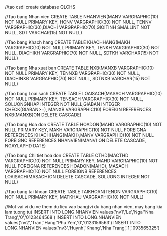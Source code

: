 //tao csdl
create database QLCHS

//Tao bang Nhan vien
CREATE TABLE NHANVIEN(MANV VARGRAPHIC(10) NOT NULL PRIMARY KEY, HONV VARGRAPHIC(30) NOT NULL, TENNV VARGRAPHIC(30),DIACHI VARGRAPHIC(70),GIOITINH SMALLINT NOT NULL, SDT VARCHAR(15) NOT NULL)

//Tao bang Khach hang
CREATE TABLE KHACHHANG(MAKH VARGRAPHIC(10) NOT NULL PRIMARY KEY, TENKH VARGRAPHIC(30) NOT NULL, DIACHIKH VARGRAPHIC(70) NOT NULL, SDTKH VARCHAR(15) NOT NULL)

//Tao bang Nha xuat ban
CREATE TABLE NXB(MANXB VARGRAPHIC(10) NOT NULL PRIMARY KEY, TENNXB VARGRAPHIC(30) NOT NULL, DIACHINXB VARGRAPHIC(70) NOT NULL, SDTNXB VARCHAR(15) NOT NULL)

//Tao bang Loai sach
CREATE TABLE LOAISACH(MASACH VARGRAPHIC(10) NOT NULL PRIMARY KEY, TENSACH VARGRAPHIC(30) NOT NULL, SOLUONGNHAP INTEGER NOT NULL,GIABAN INTEGER CHECK(GIABAN>=), MANXB VARGRAPHIC(10) FOREIGN REFERENCES NXB(MANXB)ON DELETE CASCADE)

//Tao bang Hoa don
CREATE TABLE HOADON(MAHD VARGRAPHIC(10) NOT NULL PRIMARY KEY, MAKH VARGRAPHIC(10) NOT NULL FOREIGNA REFERENCES KHACHHANG(MAKH),MANV VARGRAPHIC(10) NOT NULL FOREIGNC REFERENCES NHANVIEN(MANV) ON DELETE CASCADE, NGAYLAPHD DATE)

//Tao bang Chi tiet hoa don
CREATE TABLE CTHD(MACTHD VARGRAPHIC(10) NOT NULL PRIMARY KEY, MAHD VARGRAPHIC(10) NOT NULL FOREIGNA REFERENCES HOADON(MAHD), MASACH VARGRAPHIC(10) NOT NULL FOREIGNB REFERENCES LOAISACH(MASACH)ON DELETE CASCADE, SOLUONG INTEGER NOT NULL)

//Tao bang tai khoan
CREATE TABLE TAIKHOAN(TENDN VARGRAPHIC(10) NOT NULL PRIMARY KEY, MATKHAU VARGRAPHIC(10) NOT NULL)

//Mot vai vi du ve them du lieu vao bang(vi du bang nhan vien, may bang kia lam tuong tu)
INSERT INTO LONG.NHANVIEN values('nv1','Le','Nga''Nha Trang','0','0123464568')
INSERT INTO LONG.NHANVIEN values('nv2','Tran','Hang''Phu Yen','0','0123156563')
INSERT INTO LONG.NHANVIEN values('nv3','Huynh','Khang','Nha Trang','1','093565325')
